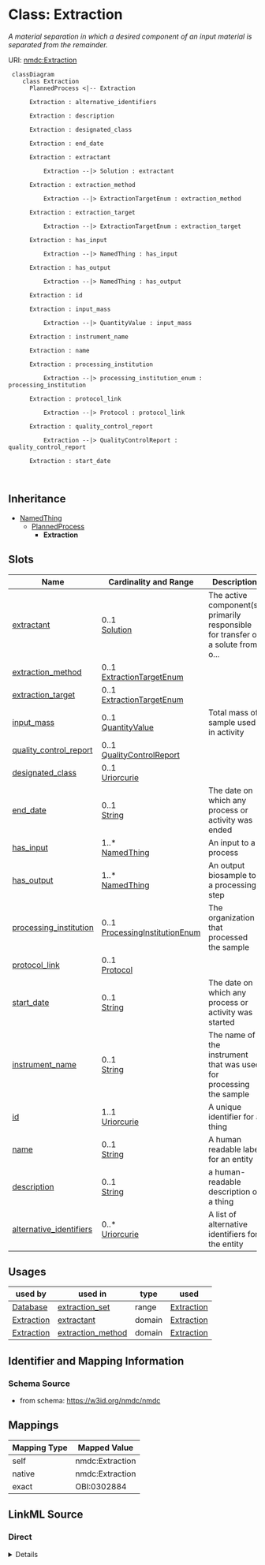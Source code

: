 # Class: Extraction


_A material separation in which a desired component of an input material is separated from the remainder._





URI: [nmdc:Extraction](https://w3id.org/nmdc/Extraction)




```mermaid
 classDiagram
    class Extraction
      PlannedProcess <|-- Extraction
      
      Extraction : alternative_identifiers
        
      Extraction : description
        
      Extraction : designated_class
        
      Extraction : end_date
        
      Extraction : extractant
        
          Extraction --|> Solution : extractant
        
      Extraction : extraction_method
        
          Extraction --|> ExtractionTargetEnum : extraction_method
        
      Extraction : extraction_target
        
          Extraction --|> ExtractionTargetEnum : extraction_target
        
      Extraction : has_input
        
          Extraction --|> NamedThing : has_input
        
      Extraction : has_output
        
          Extraction --|> NamedThing : has_output
        
      Extraction : id
        
      Extraction : input_mass
        
          Extraction --|> QuantityValue : input_mass
        
      Extraction : instrument_name
        
      Extraction : name
        
      Extraction : processing_institution
        
          Extraction --|> processing_institution_enum : processing_institution
        
      Extraction : protocol_link
        
          Extraction --|> Protocol : protocol_link
        
      Extraction : quality_control_report
        
          Extraction --|> QualityControlReport : quality_control_report
        
      Extraction : start_date
        
      
```





## Inheritance
* [NamedThing](NamedThing.md)
    * [PlannedProcess](PlannedProcess.md)
        * **Extraction**



## Slots

| Name | Cardinality and Range | Description | Inheritance |
| ---  | --- | --- | --- |
| [extractant](extractant.md) | 0..1 <br/> [Solution](Solution.md) | The active component(s) primarily responsible for transfer of a solute from o... | direct |
| [extraction_method](extraction_method.md) | 0..1 <br/> [ExtractionTargetEnum](ExtractionTargetEnum.md) |  | direct |
| [extraction_target](extraction_target.md) | 0..1 <br/> [ExtractionTargetEnum](ExtractionTargetEnum.md) |  | direct |
| [input_mass](input_mass.md) | 0..1 <br/> [QuantityValue](QuantityValue.md) | Total mass of sample used in activity | direct |
| [quality_control_report](quality_control_report.md) | 0..1 <br/> [QualityControlReport](QualityControlReport.md) |  | direct |
| [designated_class](designated_class.md) | 0..1 <br/> [Uriorcurie](Uriorcurie.md) |  | [PlannedProcess](PlannedProcess.md) |
| [end_date](end_date.md) | 0..1 <br/> [String](String.md) | The date on which any process or activity was ended | [PlannedProcess](PlannedProcess.md) |
| [has_input](has_input.md) | 1..* <br/> [NamedThing](NamedThing.md) | An input to a process | [PlannedProcess](PlannedProcess.md) |
| [has_output](has_output.md) | 1..* <br/> [NamedThing](NamedThing.md) | An output biosample to a processing step | [PlannedProcess](PlannedProcess.md) |
| [processing_institution](processing_institution.md) | 0..1 <br/> [ProcessingInstitutionEnum](ProcessingInstitutionEnum.md) | The organization that processed the sample | [PlannedProcess](PlannedProcess.md) |
| [protocol_link](protocol_link.md) | 0..1 <br/> [Protocol](Protocol.md) |  | [PlannedProcess](PlannedProcess.md) |
| [start_date](start_date.md) | 0..1 <br/> [String](String.md) | The date on which any process or activity was started | [PlannedProcess](PlannedProcess.md) |
| [instrument_name](instrument_name.md) | 0..1 <br/> [String](String.md) | The name of the instrument that was used for processing the sample | [PlannedProcess](PlannedProcess.md) |
| [id](id.md) | 1..1 <br/> [Uriorcurie](Uriorcurie.md) | A unique identifier for a thing | [NamedThing](NamedThing.md) |
| [name](name.md) | 0..1 <br/> [String](String.md) | A human readable label for an entity | [NamedThing](NamedThing.md) |
| [description](description.md) | 0..1 <br/> [String](String.md) | a human-readable description of a thing | [NamedThing](NamedThing.md) |
| [alternative_identifiers](alternative_identifiers.md) | 0..* <br/> [Uriorcurie](Uriorcurie.md) | A list of alternative identifiers for the entity | [NamedThing](NamedThing.md) |





## Usages

| used by | used in | type | used |
| ---  | --- | --- | --- |
| [Database](Database.md) | [extraction_set](extraction_set.md) | range | [Extraction](Extraction.md) |
| [Extraction](Extraction.md) | [extractant](extractant.md) | domain | [Extraction](Extraction.md) |
| [Extraction](Extraction.md) | [extraction_method](extraction_method.md) | domain | [Extraction](Extraction.md) |






## Identifier and Mapping Information







### Schema Source


* from schema: https://w3id.org/nmdc/nmdc





## Mappings

| Mapping Type | Mapped Value |
| ---  | ---  |
| self | nmdc:Extraction |
| native | nmdc:Extraction |
| exact | OBI:0302884 |





## LinkML Source

<!-- TODO: investigate https://stackoverflow.com/questions/37606292/how-to-create-tabbed-code-blocks-in-mkdocs-or-sphinx -->

### Direct

<details>
```yaml
name: Extraction
description: A material separation in which a desired component of an input material
  is separated from the remainder.
from_schema: https://w3id.org/nmdc/nmdc
exact_mappings:
- OBI:0302884
is_a: PlannedProcess
slots:
- extractant
- extraction_method
- extraction_target
- input_mass
- quality_control_report
slot_usage:
  has_input:
    name: has_input
    domain_of:
    - BiosampleProcessing
    - OmicsProcessing
    - WorkflowExecutionActivity
    - PlannedProcess
    required: true
    any_of:
    - range: Biosample
    - range: ProcessedSample
  has_output:
    name: has_output
    domain_of:
    - OmicsProcessing
    - WorkflowExecutionActivity
    - PlannedProcess
    required: true
  id:
    name: id
    domain_of:
    - Biosample
    - Study
    - NamedThing
    - Activity
    required: true
    structured_pattern:
      syntax: '{id_nmdc_prefix}:extrp-{id_shoulder}-{id_blade}{id_version}{id_locus}'
      interpolated: true
  volume:
    name: volume
    description: The volume of the solvent/solute being used, not the input.
class_uri: nmdc:Extraction

```
</details>

### Induced

<details>
```yaml
name: Extraction
description: A material separation in which a desired component of an input material
  is separated from the remainder.
from_schema: https://w3id.org/nmdc/nmdc
exact_mappings:
- OBI:0302884
is_a: PlannedProcess
slot_usage:
  has_input:
    name: has_input
    domain_of:
    - BiosampleProcessing
    - OmicsProcessing
    - WorkflowExecutionActivity
    - PlannedProcess
    required: true
    any_of:
    - range: Biosample
    - range: ProcessedSample
  has_output:
    name: has_output
    domain_of:
    - OmicsProcessing
    - WorkflowExecutionActivity
    - PlannedProcess
    required: true
  id:
    name: id
    domain_of:
    - Biosample
    - Study
    - NamedThing
    - Activity
    required: true
    structured_pattern:
      syntax: '{id_nmdc_prefix}:extrp-{id_shoulder}-{id_blade}{id_version}{id_locus}'
      interpolated: true
  volume:
    name: volume
    description: The volume of the solvent/solute being used, not the input.
attributes:
  extractant:
    name: extractant
    description: The active component(s) primarily responsible for transfer of a solute
      from one phase to the other.
    from_schema: https://w3id.org/nmdc/nmdc
    rank: 1000
    domain: Extraction
    alias: extractant
    owner: Extraction
    domain_of:
    - Extraction
    range: Solution
  extraction_method:
    name: extraction_method
    from_schema: https://w3id.org/nmdc/nmdc
    rank: 1000
    domain: Extraction
    alias: extraction_method
    owner: Extraction
    domain_of:
    - Extraction
    range: ExtractionTargetEnum
  extraction_target:
    name: extraction_target
    from_schema: https://w3id.org/nmdc/nmdc
    rank: 1000
    alias: extraction_target
    owner: Extraction
    domain_of:
    - Extraction
    range: ExtractionTargetEnum
  input_mass:
    name: input_mass
    description: Total mass of sample used in activity.
    title: sample mass used
    from_schema: https://w3id.org/nmdc/nmdc
    aliases:
    - sample mass
    - sample weight
    exact_mappings:
    - MS:1000004
    rank: 1000
    domain: PlannedProcess
    alias: input_mass
    owner: Extraction
    domain_of:
    - Extraction
    range: QuantityValue
  quality_control_report:
    name: quality_control_report
    from_schema: https://w3id.org/nmdc/nmdc
    rank: 1000
    domain: PlannedProcess
    alias: quality_control_report
    owner: Extraction
    domain_of:
    - Extraction
    range: QualityControlReport
  designated_class:
    name: designated_class
    comments:
    - required on all instances in a polymorphic Database slot like planned_process_set
    from_schema: https://w3id.org/nmdc/nmdc
    rank: 1000
    designates_type: true
    alias: designated_class
    owner: Extraction
    domain_of:
    - PlannedProcess
    range: uriorcurie
  end_date:
    name: end_date
    description: The date on which any process or activity was ended
    todos:
    - add date string validation pattern
    comments:
    - We are using string representations of dates until all components of our ecosystem
      can handle ISO 8610 dates
    - The date should be formatted as YYYY-MM-DD
    from_schema: https://w3id.org/nmdc/nmdc
    rank: 1000
    alias: end_date
    owner: Extraction
    domain_of:
    - PlannedProcess
    range: string
  has_input:
    name: has_input
    description: An input to a process.
    from_schema: https://w3id.org/nmdc/nmdc
    rank: 1000
    domain: NamedThing
    multivalued: true
    alias: has_input
    owner: Extraction
    domain_of:
    - BiosampleProcessing
    - OmicsProcessing
    - WorkflowExecutionActivity
    - PlannedProcess
    range: NamedThing
    required: true
    any_of:
    - range: Biosample
    - range: ProcessedSample
  has_output:
    name: has_output
    description: An output biosample to a processing step
    from_schema: https://w3id.org/nmdc/nmdc
    rank: 1000
    domain: NamedThing
    multivalued: true
    alias: has_output
    owner: Extraction
    domain_of:
    - OmicsProcessing
    - WorkflowExecutionActivity
    - PlannedProcess
    range: NamedThing
    required: true
  processing_institution:
    name: processing_institution
    description: The organization that processed the sample.
    from_schema: https://w3id.org/nmdc/nmdc
    rank: 1000
    domain: PlannedProcess
    alias: processing_institution
    owner: Extraction
    domain_of:
    - OmicsProcessing
    - PlannedProcess
    range: processing_institution_enum
  protocol_link:
    name: protocol_link
    from_schema: https://w3id.org/nmdc/nmdc
    rank: 1000
    domain: PlannedProcess
    alias: protocol_link
    owner: Extraction
    domain_of:
    - PlannedProcess
    range: Protocol
  start_date:
    name: start_date
    description: The date on which any process or activity was started
    todos:
    - add date string validation pattern
    comments:
    - We are using string representations of dates until all components of our ecosystem
      can handle ISO 8610 dates
    - The date should be formatted as YYYY-MM-DD
    from_schema: https://w3id.org/nmdc/nmdc
    rank: 1000
    alias: start_date
    owner: Extraction
    domain_of:
    - PlannedProcess
    range: string
  instrument_name:
    name: instrument_name
    description: The name of the instrument that was used for processing the sample.
    from_schema: https://w3id.org/nmdc/nmdc
    rank: 1000
    domain: PlannedProcess
    alias: instrument_name
    owner: Extraction
    domain_of:
    - OmicsProcessing
    - PlannedProcess
    range: string
  id:
    name: id
    description: A unique identifier for a thing. Must be either a CURIE shorthand
      for a URI or a complete URI
    from_schema: https://w3id.org/nmdc/nmdc
    rank: 1000
    identifier: true
    alias: id
    owner: Extraction
    domain_of:
    - Biosample
    - Study
    - NamedThing
    - Activity
    range: uriorcurie
    required: true
    pattern: ^[a-zA-Z0-9][a-zA-Z0-9_\.]+:[a-zA-Z0-9_][a-zA-Z0-9_\-\/\.,]*$
    structured_pattern:
      syntax: '{id_nmdc_prefix}:extrp-{id_shoulder}-{id_blade}{id_version}{id_locus}'
      interpolated: true
  name:
    name: name
    description: A human readable label for an entity
    from_schema: https://w3id.org/nmdc/nmdc
    rank: 1000
    alias: name
    owner: Extraction
    domain_of:
    - Protocol
    - QualityControlReport
    - NamedThing
    - PersonValue
    - Activity
    range: string
  description:
    name: description
    description: a human-readable description of a thing
    from_schema: https://w3id.org/nmdc/nmdc
    rank: 1000
    slot_uri: dcterms:description
    alias: description
    owner: Extraction
    domain_of:
    - Study
    - NamedThing
    - ImageValue
    range: string
  alternative_identifiers:
    name: alternative_identifiers
    description: A list of alternative identifiers for the entity.
    from_schema: https://w3id.org/nmdc/nmdc
    rank: 1000
    multivalued: true
    alias: alternative_identifiers
    owner: Extraction
    domain_of:
    - Biosample
    - Study
    - NamedThing
    - MetaboliteQuantification
    range: uriorcurie
    pattern: ^[a-zA-Z0-9][a-zA-Z0-9_\.]+:[a-zA-Z0-9_][a-zA-Z0-9_\-\/\.,]*$
class_uri: nmdc:Extraction

```
</details>
